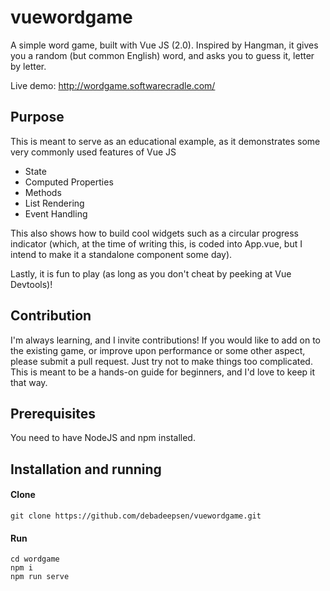 # vuewordgame
A simple word game, built with Vue JS (2.0). Inspired by Hangman, it gives you a random (but common English) word, and asks you to guess it, letter by letter.

Live demo: http://wordgame.softwarecradle.com/

## Purpose
This is meant to serve as an educational example, as it demonstrates some very commonly used features of Vue JS

- State
- Computed Properties
- Methods
- List Rendering
- Event Handling

This also shows how to build cool widgets such as a circular progress indicator (which, at the time of writing this, is coded into App.vue, but I intend to make it a standalone component some day).

Lastly, it is fun to play (as long as you don't cheat by peeking at Vue Devtools)!

## Contribution
I'm always learning, and I invite contributions! If you would like to add on to the existing game, or improve upon performance or some other aspect, please submit a pull request. Just try not to make things too complicated. This is meant to be a hands-on guide for beginners, and I'd love to keep it that way.

## Prerequisites
You need to have NodeJS and npm installed.

## Installation and running

#### Clone
```
git clone https://github.com/debadeepsen/vuewordgame.git
```

#### Run
```
cd wordgame
npm i
npm run serve
```
